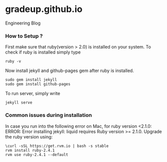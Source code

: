 # gradeup.github.io
Engineering Blog


### How to Setup ?

First make sure that ruby(version > 2.0) is installed on your system. To check if ruby is installed simply type

```
ruby -v
```

Now install jekyll and github-pages gem after ruby is installed.

```
sudo gem install jekyll
sudo gem install github-pages
```

To run server, simply write

```
jekyll serve
```


### Common issues during installation

In case you run into the following error on Mac, for ruby version <2.1.0: 
ERROR:  Error installing jekyll:
liquid requires Ruby version >= 2.1.0.
Upgrade the ruby version using:

```
\curl -sSL https://get.rvm.io | bash -s stable
rvm install ruby-2.4.1
rvm use ruby-2.4.1 --default
```
